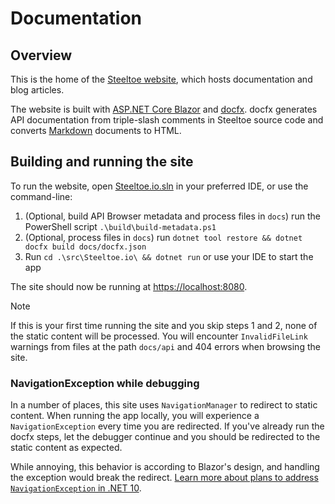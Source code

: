 # Documentation

## Overview

This is the home of the [Steeltoe website](https://steeltoe.io/), which hosts documentation and blog articles.

The website is built with [ASP.NET Core Blazor](https://learn.microsoft.com/aspnet/core/blazor/) and [docfx](https://dotnet.github.io/docfx).
docfx generates API documentation from triple-slash comments in Steeltoe source code and converts [Markdown](https://dotnet.github.io/docfx/docs/markdown.html) documents to HTML.

## Building and running the site

To run the website, open [Steeltoe.io.sln](src/Steeltoe.io.sln) in your preferred IDE, or use the command-line:

1. (Optional, build API Browser metadata and process files in `docs`) run the PowerShell script `.\build\build-metadata.ps1`
1. (Optional, process files in `docs`) run `dotnet tool restore && dotnet docfx build docs/docfx.json`
1. Run `cd .\src\Steeltoe.io\ && dotnet run` or use your IDE to start the app

The site should now be running at <https://localhost:8080>.

> [!NOTE]
> If this is your first time running the site and you skip steps 1 and 2, none of the static content will be processed.
> You will encounter `InvalidFileLink` warnings from files at the path `docs/api` and 404 errors when browsing the site.

### NavigationException while debugging

In a number of places, this site uses `NavigationManager` to redirect to static content.
When running the app locally, you will experience a `NavigationException` every time you are redirected.
If you've already run the docfx steps, let the debugger continue and you should be redirected to the static content as expected.

While annoying, this behavior is according to Blazor's design, and handling the exception would break the redirect.
[Learn more about plans to address `NavigationException` in .NET 10](https://github.com/dotnet/aspnetcore/issues/59451).
